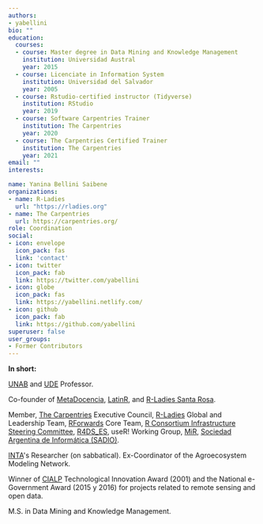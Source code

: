 ```yaml
---
authors:
- yabellini
bio: ""
education:
  courses:
  - course: Master degree in Data Mining and Knowledge Management
    institution: Universidad Austral
    year: 2015
  - course: Licenciate in Information System
    institution: Universidad del Salvador
    year: 2005
  - course: Rstudio-certified instructor (Tidyverse)
    institution: RStudio
    year: 2019
  - course: Software Carpentries Trainer
    institution: The Carpentries
    year: 2020    
  - course: The Carpentries Certified Trainer  
    institution: The Carpentries
    year: 2021    
email: ""
interests:

name: Yanina Bellini Saibene
organizations:
- name: R-Ladies
  url: "https://rladies.org"
- name: The Carpentries
  url: https://carpentries.org/
role: Coordination
social:
- icon: envelope
  icon_pack: fas
  link: 'contact'
- icon: twitter
  icon_pack: fab
  link: https://twitter.com/yabellini
- icon: globe
  icon_pack: fas
  link: https://yabellini.netlify.com/
- icon: github
  icon_pack: fab
  link: https://github.com/yabellini
superuser: false
user_groups:
- Former Contributors
---
```



__In short:__ 

[UNAB](https://www.unab.edu.ar/) and [UDE](https://www.fca-ude.edu.uy/) Professor.

Co-founder of [MetaDocencia](https://www.metadocencia.org/), [LatinR](https://latin-r.com/), and [R-Ladies Santa Rosa](https://www.meetup.com/es/rladies-santa-rosa/).

Member, [The Carpentries](https://carpentries.org/) Executive Council,  [R-Ladies](https://rladies.org/) Global and Leadership Team, [RForwards](https://forwards.github.io/) Core Team, [R Consortium Infrastructure Steering Committee](https://www.r-consortium.org/about/governance), [R4DS_ES](https://github.com/cienciadedatos), useR! Working Group, [MiR](https://mircommunity.com), [Sociedad Argentina de Informática (SADIO)](https://www.sadio.org.ar/).

[INTA](https://www.argentina.gob.ar/inta)'s Researcher (on sabbatical). Ex-Coordinator of the Agroecosystem Modeling Network.

Winner of [CIALP](http://cialp.com.ar/) Technological Innovation Award (2001) and the National e-Government Award (2015 y 2016) for projects related to remote sensing and open data.  

M.S. in Data Mining and Knowledge Management.
